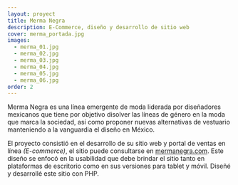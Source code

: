 ```yaml
---
layout: proyect
title: Merma Negra
description: E-Commerce, diseño y desarrollo de sitio web
cover: merma_portada.jpg
images:
  - merma_01.jpg
  - merma_02.jpg
  - merma_03.jpg
  - merma_04.jpg
  - merma_05.jpg
  - merma_06.jpg
order: 2
---
```


Merma Negra es una línea emergente de moda liderada por diseñadores mexicanos que tiene por objetivo disolver las líneas de género en la moda que marca la sociedad, así como proponer nuevas alternativas de vestuario manteniendo a la vanguardia el diseño en México.

El proyecto consistió en el desarrollo de su sitio web y portal de ventas en línea *(E-commerce)*, el sitio puede consultarse en [mermanegra.com](http://mermanegra.com/). Este diseño se enfocó en la usabilidad que debe brindar el sitio tanto en plataformas de escritorio como en sus versiones para tablet y móvil. Diseñé y desarrollé este sitio con PHP.
